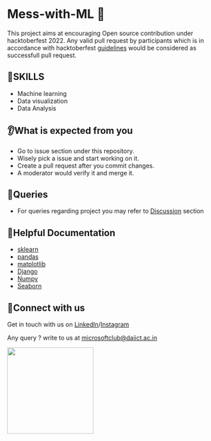 
# Mess-with-ML 🚀

This project aims at encouraging Open source contribution under hacktoberfest 2022. Any valid pull request by participants which is in accordance with hacktoberfest [guidelines](https://www.digitalocean.com/blog/hacktoberfest-2022-your-mission-for-open-source) would be considered as successfull pull request. 


## 🦾SKILLS
* Machine learning 
* Data visualization
* Data Analysis
## 👂What is expected from you
* Go to issue section under this repository.
* Wisely pick a issue and start working on it.
* Create a pull request after you commit changes.
* A moderator would verify it and merge it.
## 📎Queries
* For queries regarding project you may refer to [Discussion](https://github.com/MSTC-DA-IICT/HacktoberFest22-Mess-with-ML/discussions/2) section

## 🧿Helpful Documentation
* [sklearn](https://devdocs.io/scikit_learn/)
* [pandas](https://pandasguide.readthedocs.io/en/latest/Pandas/basic.html)
* [matplotlib](https://matplotlib.org/stable/plot_types/index.html)
* [Django](https://docs.djangoproject.com/en/4.0/intro/overview/)
* [Numpy](https://numpy.org/doc/stable/)
* [Seaborn](https://seaborn.pydata.org/)
## 📱Connect with us
Get in touch with us on [LinkedIn](https://www.linkedin.com/in/microsoft-student-technical-club-daiict/)/[Instagram](https://www.instagram.com/mstc.daiict/)

Any query ? write to us at microsoftclub@daiict.ac.in

<img src = "https://user-images.githubusercontent.com/112422657/193991648-3b62790c-a1e9-461e-9dff-e93bd045c06d.png" width = "200" />
